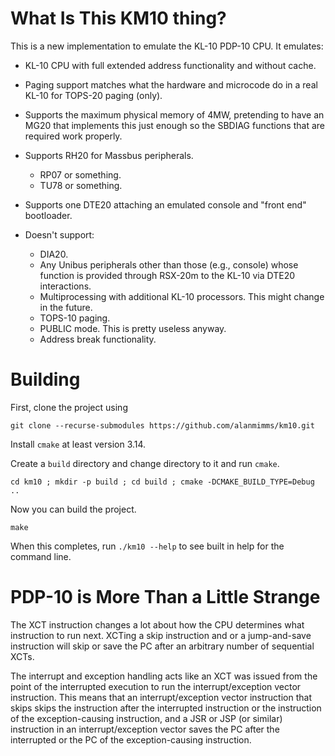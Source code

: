 # What Is This KM10 thing?

This is a new implementation to emulate the KL-10 PDP-10 CPU. It
emulates:

* KL-10 CPU with full extended address functionality and without
  cache.

* Paging support matches what the hardware and microcode do in a real
  KL-10 for TOPS-20 paging (only).
  
* Supports the maximum physical memory of 4MW, pretending to have an
  MG20 that implements this just enough so the SBDIAG functions that
  are required work properly.

* Supports RH20 for Massbus peripherals.
  * RP07 or something.
  * TU78 or something.

* Supports one DTE20 attaching an emulated console and "front end"
  bootloader.
  
* Doesn't support:
  * DIA20.
  * Any Unibus peripherals other than those (e.g., console) whose
    function is provided through RSX-20m to the KL-10 via DTE20
    interactions.
  * Multiprocessing with additional KL-10 processors. This might
    change in the future.
  * TOPS-10 paging.
  * PUBLIC mode. This is pretty useless anyway.
  * Address break functionality.


# Building

First, clone the project using
```
git clone --recurse-submodules https://github.com/alanmimms/km10.git
```

Install `cmake` at least version 3.14.

Create a `build` directory and change directory to it and run `cmake`.
```
cd km10 ; mkdir -p build ; cd build ; cmake -DCMAKE_BUILD_TYPE=Debug ..
```

Now you can build the project.
```
make
```

When this completes, run `./km10 --help` to see built in help for the
command line.


# PDP-10 is More Than a Little Strange
The XCT instruction changes a lot about how the CPU determines what
instruction to run next. XCTing a skip instruction and or a
jump-and-save instruction will skip or save the PC after an arbitrary
number of sequential XCTs.

The interrupt and exception handling acts like an XCT was issued from
the point of the interrupted execution to run the interrupt/exception
vector instruction. This means that an interrupt/exception vector
instruction that skips skips the instruction after the interrupted
instruction or the instruction of the exception-causing instruction,
and a JSR or JSP (or similar) instruction in an interrupt/exception
vector saves the PC after the interrupted or the PC of the
exception-causing instruction.
